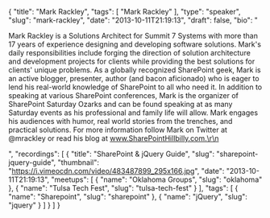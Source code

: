 {
  "title": "Mark Rackley",
  "tags": [
    "Mark Rackley"
  ],
  "type": "speaker",
  "slug": "mark-rackley",
  "date": "2013-10-11T21:19:13",
  "draft": false,
  "bio": "<p>Mark Rackley is a Solutions Architect for Summit 7 Systems with more than 17 years of experience designing and developing software solutions. Mark's daily responsibilities include forging the direction of solution architecture and development projects for clients while providing the best solutions for clients' unique problems. As a globally recognized SharePoint geek, Mark is an active blogger, presenter, author (and bacon aficionado) who is eager to lend his real-world knowledge of SharePoint to all who need it. In addition to speaking at various SharePoint conferences, Mark is the organizer of SharePoint Saturday Ozarks and can be found speaking at as many Saturday events as his professional and family life will allow. Mark engages his audiences with humor, real world stories from the trenches, and practical solutions. For more information follow Mark on Twitter at @mrackley or read his blog at www.SharePointHillbilly.com.\r\n</p>",
  "recordings": [
    {
      "title": "SharePoint & jQuery Guide",
      "slug": "sharepoint-jquery-guide",
      "thumbnail": "https://i.vimeocdn.com/video/483487899_295x166.jpg",
      "date": "2013-10-11T21:19:13",
      "meetups": [
        {
          "name": "Oklahoma Groups",
          "slug": "oklahoma"
        },
        {
          "name": "Tulsa Tech Fest",
          "slug": "tulsa-tech-fest"
        }
      ],
      "tags": [
        {
          "name": "Sharepoint",
          "slug": "sharepoint"
        },
        {
          "name": "jQuery",
          "slug": "jquery"
        }
      ]
    }
  ]
}